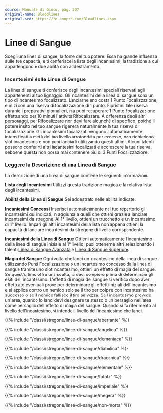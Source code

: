 ```yaml
---
source: Manuale di Gioco, pag. 207
original-name: Bloodlines
original-srd: https://2e.aonprd.com/Bloodlines.aspx
---
```


# Linee di Sangue

Scegli una linea di sangue, la fonte del tuo potere. Essa ha grande influenza
sulle tue capacità, e ti conferisce la lista degli incantesimi, la tradizione a
cui appartengono e due abilità con addestramento.

### Incantesimi della Linea di Sangue

La linea di sangue ti conferisce degli incantesimi speciali riservati agli
appartenenti al tuo lignaggio. Gli incantesimi della linea di sangue sono un
tipo di incantesimo focalizzato. Lanciarne uno costa 1 Punto Focalizzazione, e
inizi con una riserva di focalizzazione di 1 punto. Ripristini tale riserva
durante i preparativi giornalieri, ma puoi recuperare 1 Punto Focalizzazione
effettuando per 10 minuti l'attività Rifocalizzare. A differenza degli altri
personaggi, per Rifocalizzare non devi fare alcunché di specifico, poiché il
potere insito nel tuo sangue rigenera naturalmente la tua riserva di
focalizzazione. Gli incantesimi focalizzati vengono automaticamente
intensificati a metà del tuo livello arrotondata per eccesso, non richiedono
slot incantesimo e non puoi lanciarli utilizzando questi ultimi. Alcuni talenti
possono conferirti altri incantesimi focalizzati e accrescere la tua riserva,
sebbene questa non possa mai contenere più di 3 Punti Focalizzazione.

### Leggere la Descrizione di una Linea di Sangue

La descrizione di una linea di sangue contiene le seguenti informazioni.

**Lista degli Incantesimi** Utilizzi questa tradizione magica e la relativa
lista degli incantesimi.

**Abilità della Linea di Sangue** Sei addestrato nelle abilità indicate.

**Incantesimi Concessi** Inserisci automaticamente nel tuo repertorio gli
incantesimi qui indicati, in aggiunta a quelli che ottieni grazie a lanciare
incantesimi da stregone. Al 1° livello, ottieni un trucchetto e un incantesimo
di 1° livello. Impari gli altri incantesimi della lista non appena ottieni la
capacità di lanciare incantesimi da stregone di livello corrispondente.

**Incantesimi della Linea di Sangue** Ottieni automaticamente l'incantesimo
della linea di sangue iniziale al 1° livello; puoi ottenerne altri selezionando
i talenti
[Linea di Sangue Avanzata](/classi/stregone/talenti/linea-di-sangue-avanzata) e
[Linea di Sangue Superiore](/classi/stregone/talenti/linea-di-sangue-superiore).

**Magia del Sangue** Ogni volta che lanci un incantesimo della linea di sangue
utilizzando Punti Focalizzazione o un incantesimo concesso dalla linea di sangue
tramite uno slot incantesimo, ottieni un effetto di magia del sangue. Se
quest'ultimo offre una scelta, la devi compiere prima di determinare gli esiti
dell'incantesimo. L'effetto di magia del sangue si verifica dopo aver effettuato
eventuali prove per determinare gli effetti iniziali dell'incantesimo e si
applica contro un nemico solo se il tiro per colpire con incantesimo ha successo
o se il nemico fallisce il tiro salvezza. Se l'incantesimo prevede un'area,
quando lo lanci devi designare te stesso o un bersaglio nell'area come bersaglio
dell'effetto di magia del sangue. Quando si fa riferimento al livello
dell'incantesimo, si intende il livello dell'incantesimo che lanci.

{{% include "/classi/stregone/linee-di-sangue/aberrante" %}}

{{% include "/classi/stregone/linee-di-sangue/angelica" %}}

{{% include "/classi/stregone/linee-di-sangue/demoniaca" %}}

{{% include "/classi/stregone/linee-di-sangue/diabolica" %}}

{{% include "/classi/stregone/linee-di-sangue/draconica" %}}

{{% include "/classi/stregone/linee-di-sangue/elementale" %}}

{{% include "/classi/stregone/linee-di-sangue/fatata" %}}

{{% include "/classi/stregone/linee-di-sangue/imperiale" %}}

{{% include "/classi/stregone/linee-di-sangue/megera" %}}

{{% include "/classi/stregone/linee-di-sangue/non-morta" %}}
